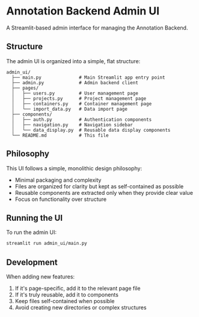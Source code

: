 # Annotation Backend Admin UI

A Streamlit-based admin interface for managing the Annotation Backend.

## Structure

The admin UI is organized into a simple, flat structure:

```
admin_ui/
  ├── main.py              # Main Streamlit app entry point
  ├── admin.py             # Admin backend client
  ├── pages/              
  │   ├── users.py         # User management page
  │   ├── projects.py      # Project management page
  │   ├── containers.py    # Container management page
  │   └── import_data.py   # Data import page
  ├── components/
  │   ├── auth.py          # Authentication components
  │   ├── navigation.py    # Navigation sidebar
  │   └── data_display.py  # Reusable data display components
  └── README.md            # This file
```

## Philosophy

This UI follows a simple, monolithic design philosophy:
- Minimal packaging and complexity
- Files are organized for clarity but kept as self-contained as possible
- Reusable components are extracted only when they provide clear value
- Focus on functionality over structure

## Running the UI

To run the admin UI:

```bash
streamlit run admin_ui/main.py
```

## Development

When adding new features:
1. If it's page-specific, add it to the relevant page file
2. If it's truly reusable, add it to components
3. Keep files self-contained when possible
4. Avoid creating new directories or complex structures 